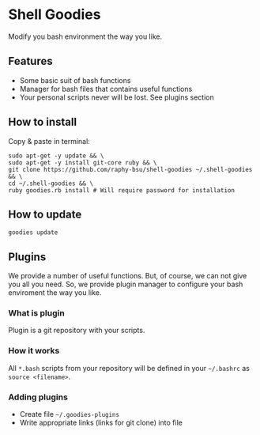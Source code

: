 Shell Goodies
=============

Modify you bash environment the way you like.

## Features

* Some basic suit of bash functions
* Manager for bash files that contains useful functions
* Your personal scripts never will be lost. See plugins section

## How to install

Copy & paste in terminal:

```
sudo apt-get -y update && \
sudo apt-get -y install git-core ruby && \
git clone https://github.com/raphy-bsu/shell-goodies ~/.shell-goodies && \
cd ~/.shell-goodies && \
ruby goodies.rb install # Will require password for installation
```

## How to update

```
goodies update
```

## Plugins

We provide a number of useful functions. But, of course, we can not
give you all you need. So, we provide plugin manager to configure
your bash enviroment the way you like.

### What is plugin

Plugin is a git repository with your scripts.

### How it works

All `*.bash` scripts from your repository will be
defined in your `~/.bashrc` as `source <filename>`.

### Adding plugins

* Create file `~/.goodies-plugins`
* Write appropriate links (links for git clone) into file
